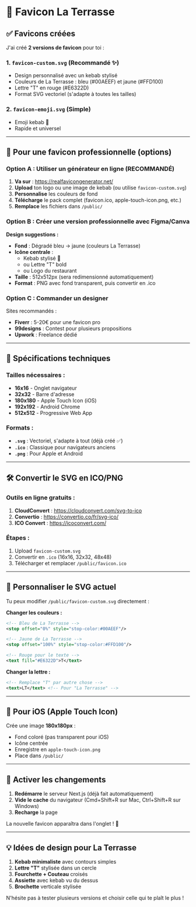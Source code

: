 # 🎨 Favicon La Terrasse

## ✅ Favicons créées

J'ai créé **2 versions de favicon** pour toi :

### 1. **`favicon-custom.svg`** (Recommandé ✨)
- Design personnalisé avec un kebab stylisé
- Couleurs de La Terrasse : bleu (#00AEEF) et jaune (#FFD100)
- Lettre "T" en rouge (#E6322D)
- Format SVG vectoriel (s'adapte à toutes les tailles)

### 2. **`favicon-emoji.svg`** (Simple)
- Emoji kebab 🥙
- Rapide et universel

---

## 🎯 Pour une favicon professionnelle (options)

### Option A : Utiliser un générateur en ligne (RECOMMANDÉ)

1. **Va sur** : https://realfavicongenerator.net/
2. **Upload** ton logo ou une image de kebab (ou utilise `favicon-custom.svg`)
3. **Personnalise** les couleurs de fond
4. **Télécharge** le pack complet (favicon.ico, apple-touch-icon.png, etc.)
5. **Remplace** les fichiers dans `/public/`

### Option B : Créer une version professionnelle avec Figma/Canva

**Design suggestions :**
- **Fond** : Dégradé bleu → jaune (couleurs La Terrasse)
- **Icône centrale** : 
  - Kebab stylisé 🥙
  - ou Lettre "T" bold
  - ou Logo du restaurant
- **Taille** : 512x512px (sera redimensionné automatiquement)
- **Format** : PNG avec fond transparent, puis convertir en .ico

### Option C : Commander un designer

Sites recommandés :
- **Fiverr** : 5-20€ pour une favicon pro
- **99designs** : Contest pour plusieurs propositions
- **Upwork** : Freelance dédié

---

## 📐 Spécifications techniques

### Tailles nécessaires :
- **16x16** - Onglet navigateur
- **32x32** - Barre d'adresse
- **180x180** - Apple Touch Icon (iOS)
- **192x192** - Android Chrome
- **512x512** - Progressive Web App

### Formats :
- **`.svg`** : Vectoriel, s'adapte à tout (déjà créé ✅)
- **`.ico`** : Classique pour navigateurs anciens
- **`.png`** : Pour Apple et Android

---

## 🛠️ Convertir le SVG en ICO/PNG

### Outils en ligne gratuits :
1. **CloudConvert** : https://cloudconvert.com/svg-to-ico
2. **Convertio** : https://convertio.co/fr/svg-ico/
3. **ICO Convert** : https://icoconvert.com/

### Étapes :
1. Upload `favicon-custom.svg`
2. Convertir en `.ico` (16x16, 32x32, 48x48)
3. Télécharger et remplacer `/public/favicon.ico`

---

## 🎨 Personnaliser le SVG actuel

Tu peux modifier `/public/favicon-custom.svg` directement :

**Changer les couleurs :**
```svg
<!-- Bleu de La Terrasse -->
<stop offset="0%" style="stop-color:#00AEEF"/>

<!-- Jaune de La Terrasse -->
<stop offset="100%" style="stop-color:#FFD100"/>

<!-- Rouge pour le texte -->
<text fill="#E6322D">T</text>
```

**Changer la lettre :**
```svg
<!-- Remplace "T" par autre chose -->
<text>LT</text> <!-- Pour "La Terrasse" -->
```

---

## 📱 Pour iOS (Apple Touch Icon)

Crée une image **180x180px** :
- Fond coloré (pas transparent pour iOS)
- Icône centrée
- Enregistre en `apple-touch-icon.png`
- Place dans `/public/`

---

## 🔄 Activer les changements

1. **Redémarre** le serveur Next.js (déjà fait automatiquement)
2. **Vide le cache** du navigateur (Cmd+Shift+R sur Mac, Ctrl+Shift+R sur Windows)
3. **Recharge** la page

La nouvelle favicon apparaîtra dans l'onglet ! 🎉

---

## 💡 Idées de design pour La Terrasse

1. **Kebab minimaliste** avec contours simples
2. **Lettre "T"** stylisée dans un cercle
3. **Fourchette + Couteau** croisés
4. **Assiette** avec kebab vu du dessus
5. **Brochette** verticale stylisée

N'hésite pas à tester plusieurs versions et choisir celle qui te plaît le plus !

